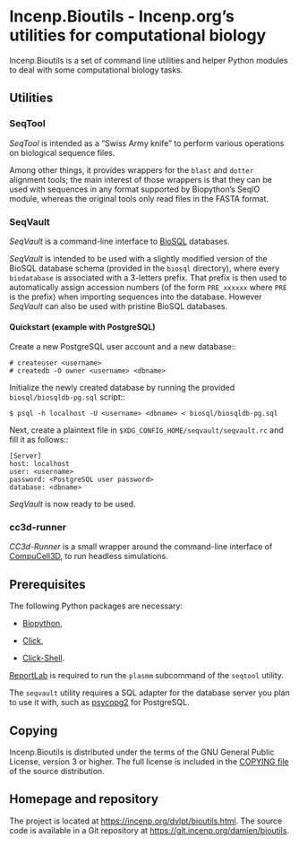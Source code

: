 Incenp.Bioutils - Incenp.org’s utilities for computational biology
==================================================================

Incenp.Bioutils is a set of command line utilities and helper Python
modules to deal with some computational biology tasks.


Utilities
---------

### SeqTool

*SeqTool* is intended as a “Swiss Army knife” to perform various
operations on biological sequence files.

Among other things, it provides wrappers for the `blast` and `dotter`
alignment tools; the main interest of those wrappers is that they can be
used with sequences in any format supported by Biopython’s SeqIO module,
whereas the original tools only read files in the FASTA format.


### SeqVault

*SeqVault* is a command-line interface to [BioSQL](https://biosql.org/)
databases.

*SeqVault* is intended to be used with a slightly modified version of the
BioSQL database schema (provided in the `biosql` directory), where every
`biodatabase` is associated with a 3-letters prefix. That prefix is then
used to automatically assign accession numbers (of the form `PRE_xxxxxx`
where `PRE` is the prefix) when importing sequences into the database.
However *SeqVault* can also be used with pristine BioSQL databases.


#### Quickstart (example with PostgreSQL)
Create a new PostgreSQL user account and a new database::

    # createuser <username>
    # createdb -O owner <username> <dbname>
    
Initialize the newly created database by running the provided
`biosql/biosqldb-pg.sql` script::

    $ psql -h localhost -U <username> <dbname> < biosql/biosqldb-pg.sql
    
Next, create a plaintext file in `$XDG_CONFIG_HOME/seqvault/seqvault.rc`
and fill it as follows::

    [Server]
    host: localhost
    user: <username>
    password: <PostgreSQL user password>
    database: <dbname>
    
*SeqVault* is now ready to be used.


### cc3d-runner

*CC3d-Runner* is a small wrapper around the command-line interface of
[CompuCell3D](https://compucell3d.org/), to run headless simulations.


Prerequisites
-------------
The following Python packages are necessary:

- [Biopython](https://biopython.org/),

- [Click](https://palletsprojects.com/p/click/),

- [Click-Shell](https://github.com/clarkperkins/click-shell).

[ReportLab](http://www.reportlab.com/) is required to run the `plasmm`
subcommand of the `seqtool` utility.

The `seqvault` utility requires a SQL adapter for the database server
you plan to use it with, such as [psycopg2](https://psycopg.org/) for
PostgreSQL. 


Copying
-------
Incenp.Bioutils is distributed under the terms of the GNU General Public
License, version 3 or higher. The full license is included in the
[COPYING file](COPYING) of the source distribution.


Homepage and repository
-----------------------
The project is located at <https://incenp.org/dvlpt/bioutils.html>. The
source code is available in a Git repository at
<https://git.incenp.org/damien/bioutils>.
